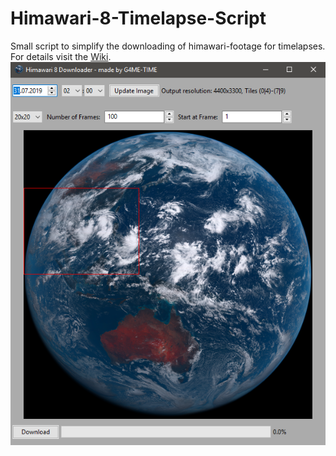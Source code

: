 # Himawari-8-Timelapse-Script
Small script to simplify the downloading of himawari-footage for timelapses. For details visit the [Wiki](https://github.com/g4me-time/Himawari-8-Timelapse-Script/wiki).
![](/media/Screenshot_HimawariGUI.png?raw=true)
